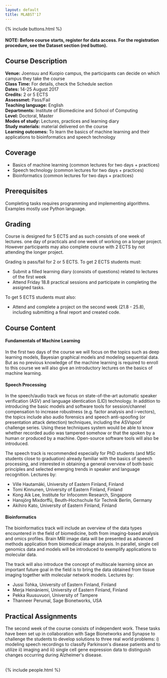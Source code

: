 ```yaml
---
layout: default
title: MLABST'17
---
```


{% include buttons.html %}

#### **NOTE:** Before course starts, register for data access. For the registration procedure, see the Dataset section (red button).

## Course Description
**Venue:** Joensuu and Kuopio campus, the participants can decide on which campus they take the course <br />
**Class Time:** For details, check the Schedule section <br />
**Dates:** 14-25 August 2017 <br />
**Credits:** 2 or 5 ECTS <br />
**Assessmet:** Pass/Fail <br />
**Teaching language:** English <br />
**Departments:** Institute of Biomedicine and School of Computing <br />
**Level:** Doctoral, Master <br />
**Modes of study:** Lectures, practices and learning diary <br />
**Study materials:** material delivered on the course <br />
**Learning outcomes:** To learn the basics of machine learning and their applications to bioinformatics and speech technology


## Coverage

* Basics of machine learning (common lectures for two days + practices)
* Speech technology (common lectures for two days + practices)
* Bioinformatics (common lectures for two days + practices)

## Prerequisites

Completing tasks requires programming and implementing algorithms. 
Examples mostly use Python language.

## Grading

Course is designed for 5 ECTS and as such consists of one week of lectures. one day of practicals
and one week of working on a longer project. However participants may also complete course
with 2 ECTS by not attending the longer project.

Grading is pass/fail for 2 or 5 ECTS. To get 2 ECTS students must:

- Submit a filled learning diary (consists of questions) related to lectures of the first week
- Attend Friday 18.8 practical sessions and participate in completing the assigned tasks.

To get 5 ECTS students must also:

- Attend and complete a project on the second week (21.8 - 25.8), including submitting a final report and created code.


## Course Content
#### **Fundamentals of Machine Learning**

In the first two days of the course we will focus on the topics such as deep learning models,
Bayesian graphical models and modeling sequential data. But as no previous knowledge of the
machine learning is required to enroll to this course we will also give an introductory lectures on
the basics of machine learning.

#### **Speech Processing**
In the speech/audio track we focus on state-of-the-art automatic speaker verification (ASV) and
language identication (LID) technology. In addition to introducing the basic models and software
tools for session/channel compensation to increase robustness (e.g. factor analysis and
i-vectors), the topics include also audio forensics and speech anti-spoofing (or presentation
attack detection) techniques, including the ASVspoof challenge series. Using these techniques
system would be able to know whether recorded audio was tampered somehow or that the
spoken by a human or produced by a machine. Open-source software tools will also be
introduced.

The speech track is recommended especially for PhD students (and MSc students close to
graduation) already familiar with the basics of speech processing, and interested in obtaining a
general overview of both basic principles and selected emerging trends in speaker and
language recognition. Lectures by:

- Ville Hautamäki, University of Eastern Finland, Finland
- Tomi Kinnunen, University of Eastern Finland, Finland
- Kong Aik Lee,  Institute for Infocomm Research, Singapore
- Hansjörg Mixdorffü, Beuth-Hochschule für Technik Berlin, Germany
- Akihiro Kato, University of Eastern Finland, Finland

#### **Bioinformatics**
The bioinformatics track will include an overview of the data types encountered in the field of biomedicine, 
both from imaging-based analysis and omics profiles. Brain MRI image data will be presented as 
advanced methods application from biomedical image analysis. In parallel, single
cell genomics data and models will be introduced to exemplify applications to molecular data.

The track will also introduce the concept of multiscale learning since an important future goal in
the field is to bring the data obtained from tissue imaging together with molecular network
models. Lectures by:

- Jussi Tohka, University of Eastern Finland, Finland
- Merja Heinäniemi, University of Eastern Finland, Finland
- Pekka Ruusuvuori, University of Tampere
- Thanneer Perumal, Sage Bionetworks, USA

## Practical Assignments
The second week of the course consists of independent work. These tasks have been set up in collaboration with Sage Bionetworks and Synapse to challenge the students to develop solutions to three real world problems: i) modeling speech recordings to classify Parkinson's disease patients and to utilize ii) imaging and iii) single cell gene expression data to distinguish changes occurring during Alzheimer's disease. 

<br />
{% include people.html %}
